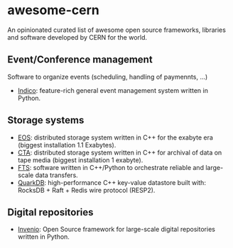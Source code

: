 # awesome-cern
An opinionated curated list of awesome open source frameworks, libraries and software developed by CERN for the world.

## Event/Conference management
Software to organize events (scheduling, handling of paymennts, ...)
- [Indico](https://getindico.io): feature-rich general event management system written in Python.

## Storage systems
- [EOS](https://eos-web.web.cern.ch/eos-web/): distributed storage system written in C++ for the exabyte era (biggest installation 1.1 Exabytes).
- [CTA](https://eoscta.docs.cern.ch/latest/): distributed storage system written in C++ for archival of data on tape media (biggest installation 1 exabyte).
- [FTS](https://fts.web.cern.ch/fts/): software written in C++/Python to orchestrate reliable and large-scale data transfers.
- [QuarkDB](https://quarkdb.web.cern.ch/quarkdb/docs/master/): high-performance C++ key-value datastore built with: RocksDB + Raft + Redis wire protocol (RESP2).

## Digital repositories
- [Invenio](https://inveniosoftware.org): Open Source framework for large-scale digital repositories written in Python.


